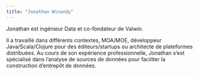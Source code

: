 ```yaml
---
title: "Jonathan Winandy"
---
```


Jonathan est ingénieur Data et co-­fondateur de Valwin.

Il a travaillé dans différents contextes, MOA/MOE, développeur
Java/Scala/Clojure pour des éditeurs/startups ou architecte de
plateformes distribuées. Au cours de son expérience professionnelle,
Jonathan s’est spécialisé dans l’analyse de sources de données pour
faciliter la construction d’entrepôt de données.
